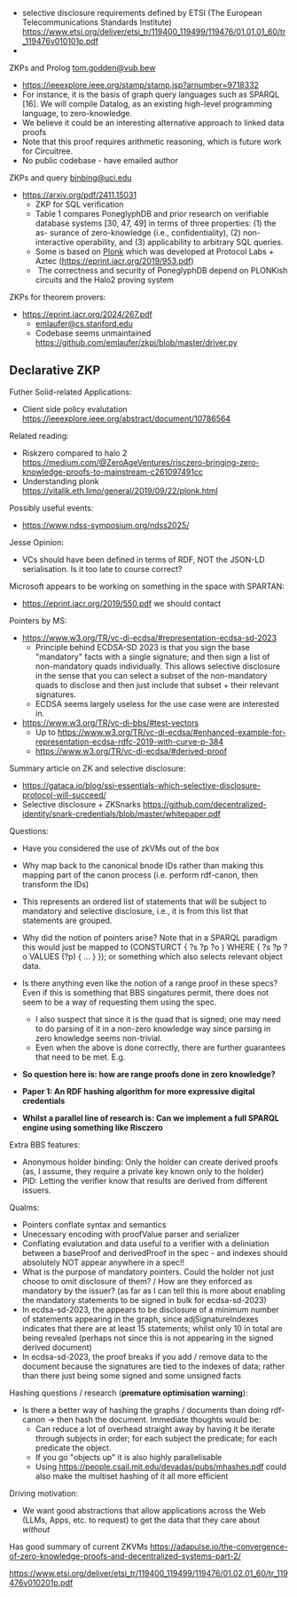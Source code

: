 






 - selective disclosure requirements defined by ETSI (The European Telecommunications Standards Institute) https://www.etsi.org/deliver/etsi_tr/119400_119499/119476/01.01.01_60/tr_119476v010101p.pdf
 - 

ZKPs and Prolog
tom.godden@vub.bew
 - https://ieeexplore.ieee.org/stamp/stamp.jsp?arnumber=9718332
 - For instance, it is the basis of graph query languages such as SPARQL [16]. We will compile Datalog, as an existing high-level programming language, to zero-knowledge.
 - We believe it could be an interesting alternative approach to linked data proofs
 - Note that this proof requires arithmetic reasoning, which is future work for Circuitree.
 - No public codebase - have emailed author

ZKPs and query
binbing@uci.edu
 - https://arxiv.org/pdf/2411.15031
	 - ZKP for SQL verification
	 - Table 1 compares PoneglyphDB and prior research on verifiable database systems [30, 47, 49] in terms of three properties: (1) the as- surance of zero-knowledge (i.e., confidentiality), (2) non-interactive operability, and (3) applicability to arbitrary SQL queries.
	 - Some is based on [Plonk](https://eprint.iacr.org/2019/953.pdf) which was developed at Protocol Labs + Aztec (https://eprint.iacr.org/2019/953.pdf)
	 -  The correctness and security of PoneglyphDB depend on PLONKish circuits and the Halo2 proving system

ZKPs for theorem provers:
 - https://eprint.iacr.org/2024/267.pdf
	 - emlaufer@cs.stanford.edu
	 - Codebase seems unmaintained https://github.com/emlaufer/zkpi/blob/master/driver.py

Declarative ZKP
 - 

Futher Solid-related Applications:
 - Client side policy evalutation https://ieeexplore.ieee.org/abstract/document/10786564

Related reading:
 - Riskzero compared to halo 2 https://medium.com/@ZeroAgeVentures/risczero-bringing-zero-knowledge-proofs-to-mainstream-c261097491cc
 - Understanding plonk https://vitalik.eth.limo/general/2019/09/22/plonk.html

Possibly useful events:
 - https://www.ndss-symposium.org/ndss2025/

Jesse Opinion:
 - VCs should have been defined in terms of RDF, NOT the JSON-LD serialisation. Is it too late to course correct?

Microsoft appears to be working on something in the space with SPARTAN:
 - https://eprint.iacr.org/2019/550.pdf we should contact

Pointers by MS:
 - https://www.w3.org/TR/vc-di-ecdsa/#representation-ecdsa-sd-2023
	 - Principle behind ECDSA-SD 2023 is that you sign the base "mandatory" facts with a single signature; and then sign a list of non-mandatory quads individually. This allows selective disclosure in the sense that you can select a subset of the non-mandatory quads to disclose and then just include that subset + their relevant signatures.
	 - ECDSA seems largely useless for the use case were are interested in.
 - https://www.w3.org/TR/vc-di-bbs/#test-vectors
	 - Up to https://www.w3.org/TR/vc-di-ecdsa/#enhanced-example-for-representation-ecdsa-rdfc-2019-with-curve-p-384
	 - https://www.w3.org/TR/vc-di-ecdsa/#derived-proof



Summary article on ZK and selective disclosure:
 - https://gataca.io/blog/ssi-essentials-which-selective-disclosure-protocol-will-succeed/
 - Selective disclosure + ZKSnarks https://github.com/decentralized-identity/snark-credentials/blob/master/whitepaper.pdf

Questions:
 - Have you considered the use of zkVMs out of the box
 - Why map back to the canonical bnode IDs rather than making this mapping part of the canon process (i.e. perform rdf-canon, then transform the IDs)
 - This represents an ordered list of statements that will be subject to mandatory and selective disclosure, i.e., it is from this list that statements are grouped.
 - Why did the notion of pointers arise? Note that in a SPARQL paradigm this would just be mapped to (CONSTURCT { ?s ?p ?o  } WHERE { ?s ?p ?o VALUES (?p) { ... } }); or something which also selects relevant object data.
 - Is there anything even like the notion of a range proof in these specs? Even if this is something that BBS singatures permit, there does not seem to be a way of requesting them using the spec.
	 - I also suspect that since it is the quad that is signed; one may need to do parsing of it in a non-zero knowledge way since parsing in zero knowledge seems non-trivial.
	 - Even when the above is done correctly, there are further guarantees that need to be met. E.g. 

 - **So question here is: how are range proofs done in zero knowledge?**
 - **Paper 1: An RDF hashing algorithm for more expressive digital credentials**
 - **Whilst a parallel line of research is: Can we implement a full SPARQL engine using something like Risczero**

Extra BBS features:
 - Anonymous holder binding: Only the holder can create derived proofs (as, I assume, they require a private key known only to the holder)
 - PID: Letting the verifier know that results are derived from different issuers.

Qualms:
 - Pointers conflate syntax and semantics
 - Unecessary encoding with proofValue parser and serializer
 - Conflating evalutation and data useful to a verifier with a deliniation between a baseProof and derivedProof in the spec - and indexes should absolutely NOT appear anywhere in a spec!!
 - What is the purpose of mandatory pointers. Could the holder not just choose to omit disclosure of them? / How are they enforced as mandatory by the issuer? (as far as I can tell this is more about enabling the mandatory statements to be signed in bulk for ecdsa-sd-2023)
 - In ecdsa-sd-2023, the appears to be disclosure of a minimum number of statements appearing in the graph, since adjSignatureIndexes indicates that there are at least 15 statements; whilst only 10 in total are being revealed (perhaps not since this is not appearing in the signed derived document)
 - In ecdsa-sd-2023, the proof breaks if you add / remove data to the document because the signatures are tied to the indexes of data; rather than there just being some signed and some unsigned facts

Hashing questions / research (**premature optimisation warning**):
 - Is there a better way of hashing the graphs / documents than doing rdf-canon -> then hash the document. Immediate thoughts would be:
	 - Can reduce a lot of overhead straight away by having it be iterate through subjects in order; for each subject the predicate; for each predicate the object.
	 - If you go "objects up" it is also highly parallelisable
	 - Using https://people.csail.mit.edu/devadas/pubs/mhashes.pdf could also make the multiset hashing of it all more efficient

Driving motivation:
 - We want good abstractions that allow applications across the Web (LLMs, Apps, etc. to request) to get the data that they care about *without* 


Has good summary of current ZKVMs
https://adapulse.io/the-convergence-of-zero-knowledge-proofs-and-decentralized-systems-part-2/

https://www.etsi.org/deliver/etsi_tr/119400_119499/119476/01.02.01_60/tr_119476v010201p.pdf